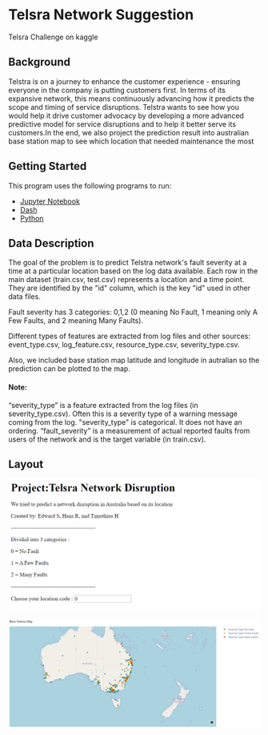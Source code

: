 # Telsra Network Suggestion

Telsra Challenge on kaggle

## Background

Telstra is on a journey to enhance the customer experience - ensuring everyone in the company is putting customers first. In terms of its expansive network, this means continuously advancing how it predicts the scope and timing of service disruptions. Telstra wants to see how you would help it drive customer advocacy by developing a more advanced predictive model for service disruptions and to help it better serve its customers.In the end, we also project the prediction result into australian base station map to see which location that needed maintenance the most

## Getting Started

This program uses the following programs to run:
 * [Jupyter Notebook](https://jupyter.org/)
 * [Dash](Dash.plot.ly)
 * [Python](https://www.python.org/downloads/)
 
 ## Data Description
 
The goal of the problem is to predict Telstra network's fault severity at a time at a particular location based on the log data available. Each row in the main dataset (train.csv, test.csv) represents a location and a time point. They are identified by the "id" column, which is the key "id" used in other data files.

Fault severity has 3 categories: 0,1,2 (0 meaning No Fault, 1 meaning only A Few Faults, and 2 meaning Many Faults). 

Different types of features are extracted from log files and other sources: event_type.csv, log_feature.csv, resource_type.csv, severity_type.csv.

Also, we included base station map latitude and longitude in autralian so the prediction can be plotted to the map.

#### Note: 
“severity_type” is a feature extracted from the log files (in severity_type.csv). Often this is a severity type of a warning message coming from the log. "severity_type" is categorical. It does not have an ordering. “fault_severity” is a measurement of actual reported faults from users of the network and is the target variable (in train.csv).
 
 ## Layout
 

 ![alt text](/Media/Layout1.png)
 
 ![alt text](/Media/Layout2.png)
